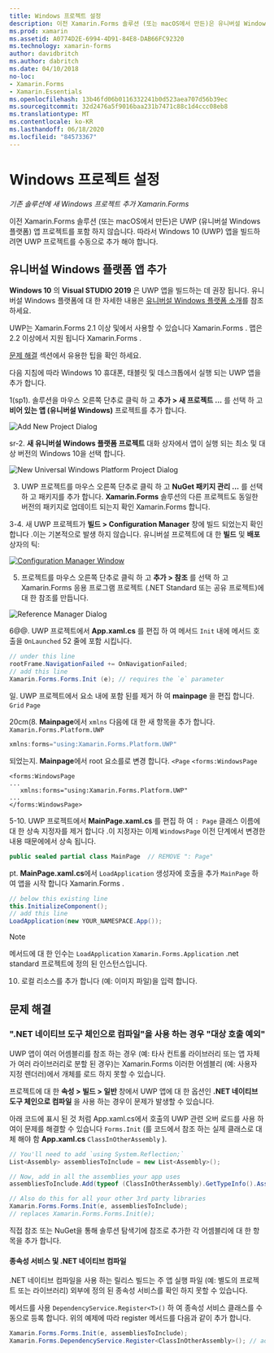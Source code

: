 ```yaml
---
title: Windows 프로젝트 설정
description: 이전 Xamarin.Forms 솔루션 (또는 macOS에서 만든)은 유니버설 Windows 플랫폼 프로젝트를 포함 하지 않으므로이 문서에서는 기존 솔루션에 새 UWP 프로젝트를 추가 하는 방법을 설명 합니다 Xamarin.Forms .
ms.prod: xamarin
ms.assetid: A0774D2E-6994-4D91-84E8-DAB66FC92320
ms.technology: xamarin-forms
author: davidbritch
ms.author: dabritch
ms.date: 04/10/2018
no-loc:
- Xamarin.Forms
- Xamarin.Essentials
ms.openlocfilehash: 13b46fd06b0116332241b0d523aea707d56b39ec
ms.sourcegitcommit: 32d2476a5f9016baa231b7471c88c1d4ccc08eb8
ms.translationtype: MT
ms.contentlocale: ko-KR
ms.lasthandoff: 06/18/2020
ms.locfileid: "84573367"
---
```

# <a name="setup-windows-projects"></a>Windows 프로젝트 설정

_기존 솔루션에 새 Windows 프로젝트 추가 Xamarin.Forms_

이전 Xamarin.Forms 솔루션 (또는 macOS에서 만든)은 UWP (유니버설 Windows 플랫폼) 앱 프로젝트를 포함 하지 않습니다. 따라서 Windows 10 (UWP) 앱을 빌드하려면 UWP 프로젝트를 수동으로 추가 해야 합니다.

## <a name="add-a-universal-windows-platform-app"></a>유니버설 Windows 플랫폼 앱 추가

**Windows 10** 의 **Visual STUDIO 2019** 은 UWP 앱을 빌드하는 데 권장 됩니다. 유니버설 Windows 플랫폼에 대 한 자세한 내용은 [유니버설 Windows 플랫폼 소개](/windows/uwp/get-started/universal-application-platform-guide/)를 참조 하세요.

UWP는 Xamarin.Forms 2.1 이상 및에서 사용할 수 있습니다 Xamarin.Forms . 맵은 2.2 이상에서 지원 됩니다 Xamarin.Forms .

<a href="#troubleshooting">문제 해결</a> 섹션에서 유용한 팁을 확인 하세요.

다음 지침에 따라 Windows 10 휴대폰, 태블릿 및 데스크톱에서 실행 되는 UWP 앱을 추가 합니다.

 1(sp1). 솔루션을 마우스 오른쪽 단추로 클릭 하 고 **추가 > 새 프로젝트 ...** 를 선택 하 고 **비어 있는 앱 (유니버설 Windows)** 프로젝트를 추가 합니다.

  ![](universal-images/add-wu.png "Add New Project Dialog")

 sr-2. **새 유니버설 Windows 플랫폼 프로젝트** 대화 상자에서 앱이 실행 되는 최소 및 대상 버전의 Windows 10을 선택 합니다.

  ![](universal-images/target-version.png "New Universal Windows Platform Project Dialog")

 3. UWP 프로젝트를 마우스 오른쪽 단추로 클릭 하 고 **NuGet 패키지 관리 ...** 를 선택 하 고 패키지를 추가 합니다. **Xamarin.Forms** 솔루션의 다른 프로젝트도 동일한 버전의 패키지로 업데이트 되는지 확인 Xamarin.Forms 합니다.

 3-4. 새 UWP 프로젝트가 **빌드 > Configuration Manager** 창에 빌드 되었는지 확인 합니다 .이는 기본적으로 발생 하지 않습니다. 유니버설 프로젝트에 대 한 **빌드** 및 **배포** 상자의 틱:

  [![](universal-images/configuration-sml.png "Configuration Manager Window")](universal-images/configuration.png#lightbox "Configuration Manager Window")

 5. 프로젝트를 마우스 오른쪽 단추로 클릭 하 고 **추가 > 참조** 를 선택 하 고 Xamarin.Forms 응용 프로그램 프로젝트 (.NET Standard 또는 공유 프로젝트)에 대 한 참조를 만듭니다.

  ![](universal-images/addref-sml.png "Reference Manager Dialog")

 6@@. UWP 프로젝트에서 **App.xaml.cs** 를 편집 하 여 메서드 `Init` 내에 메서드 호출을 `OnLaunched` 52 줄에 포함 시킵니다.

```csharp
// under this line
rootFrame.NavigationFailed += OnNavigationFailed;
// add this line
Xamarin.Forms.Forms.Init (e); // requires the `e` parameter
```

 일. UWP 프로젝트에서 요소 내에 포함 된를 제거 하 여 **mainpage** 을 편집 합니다. `Grid` `Page`

 20cm(8. **Mainpage**에서 `xmlns` 다음에 대 한 새 항목을 추가 합니다. `Xamarin.Forms.Platform.UWP`

```csharp
xmlns:forms="using:Xamarin.Forms.Platform.UWP"
```

 되었는지. **Mainpage**에서 root 요소를로 변경 합니다. `<Page` `<forms:WindowsPage`

```xaml
<forms:WindowsPage
...
   xmlns:forms="using:Xamarin.Forms.Platform.UWP"
...
</forms:WindowsPage>
```

 5-10. UWP 프로젝트에서 **MainPage.xaml.cs** 를 편집 하 여 `: Page` 클래스 이름에 대 한 상속 지정자를 제거 합니다 .이 지정자는 이제 `WindowsPage` 이전 단계에서 변경한 내용 때문에에서 상속 됩니다.

```csharp
public sealed partial class MainPage  // REMOVE ": Page"
```

 pt. **MainPage.xaml.cs**에서 `LoadApplication` 생성자에 호출을 추가 `MainPage` 하 여 앱을 시작 합니다 Xamarin.Forms .

```csharp
// below this existing line
this.InitializeComponent();
// add this line
LoadApplication(new YOUR_NAMESPACE.App());
```

> [!NOTE]
> 메서드에 대 한 인수는 `LoadApplication` `Xamarin.Forms.Application` .net standard 프로젝트에 정의 된 인스턴스입니다.

<!--
11 . Double-click **Package.appxmanifest** to set these capabilities
  that are often required:

  Capabilities set:

  * Internet (Client)
  * Location
-->

10. 로컬 리소스를 추가 합니다 (예: 이미지 파일)을 입력 합니다.

## <a name="troubleshooting"></a>문제 해결

### <a name="target-invocation-exception-when-using-compile-with-net-native-tool-chain"></a>".NET 네이티브 도구 체인으로 컴파일"을 사용 하는 경우 "대상 호출 예외"

UWP 앱이 여러 어셈블리를 참조 하는 경우 (예: 타사 컨트롤 라이브러리 또는 앱 자체가 여러 라이브러리로 분할 된 경우)는 Xamarin.Forms 이러한 어셈블리 (예: 사용자 지정 렌더러)에서 개체를 로드 하지 못할 수 있습니다.

프로젝트에 대 한 **속성 > 빌드 > 일반** 창에서 UWP 앱에 대 한 옵션인 **.NET 네이티브 도구 체인으로 컴파일** 을 사용 하는 경우이 문제가 발생할 수 있습니다.

아래 코드에 표시 된 것 처럼 App.xaml.cs에서 호출의 UWP 관련 오버 로드를 사용 하 여이 문제를 해결할 수 있습니다 `Forms.Init` (를 코드에서 참조 하는 실제 클래스로 대체 해야 함 **App.xaml.cs** `ClassInOtherAssembly` ).

```csharp
// You'll need to add `using System.Reflection;`
List<Assembly> assembliesToInclude = new List<Assembly>();

// Now, add in all the assemblies your app uses
assembliesToInclude.Add(typeof (ClassInOtherAssembly).GetTypeInfo().Assembly);

// Also do this for all your other 3rd party libraries
Xamarin.Forms.Forms.Init(e, assembliesToInclude);
// replaces Xamarin.Forms.Forms.Init(e);
```

직접 참조 또는 NuGet을 통해 솔루션 탐색기에 참조로 추가한 각 어셈블리에 대 한 항목을 추가 합니다.

#### <a name="dependency-services-and-net-native-compilation"></a>종속성 서비스 및 .NET 네이티브 컴파일

.NET 네이티브 컴파일을 사용 하는 릴리스 빌드는 주 앱 실행 파일 (예: 별도의 프로젝트 또는 라이브러리) 외부에 정의 된 종속성 서비스를 확인 하지 못할 수 있습니다.

메서드를 사용 `DependencyService.Register<T>()` 하 여 종속성 서비스 클래스를 수동으로 등록 합니다. 위의 예제에 따라 register 메서드를 다음과 같이 추가 합니다.

```csharp
Xamarin.Forms.Forms.Init(e, assembliesToInclude);
Xamarin.Forms.DependencyService.Register<ClassInOtherAssembly>(); // add this
```
